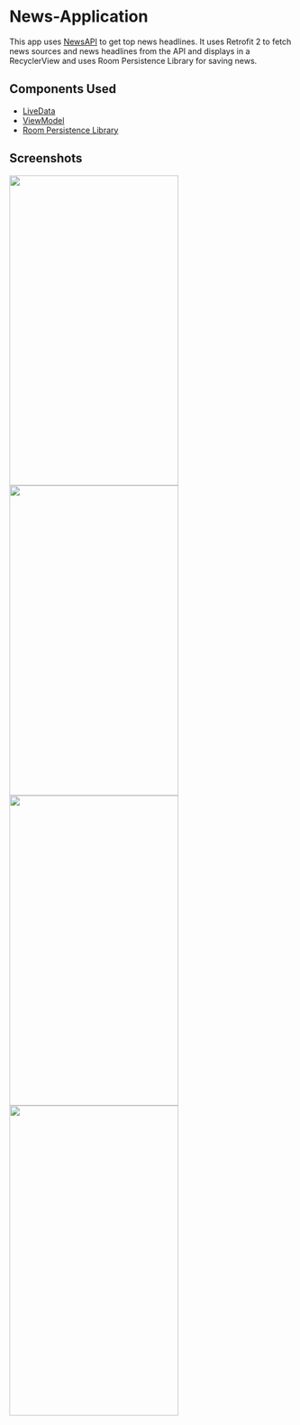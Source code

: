 # News-Application

This app uses [NewsAPI](https://newsapi.org/) to get top news headlines. It uses Retrofit 2 to fetch news sources and news headlines from the API and displays in a RecyclerView  and uses Room Persistence Library for saving news.

## Components Used

- [LiveData](https://developer.android.com/topic/libraries/architecture/livedata.html)
- [ViewModel](https://developer.android.com/topic/libraries/architecture/viewmodel.html)
- [Room Persistence Library](https://developer.android.com/topic/libraries/architecture/room.html)

## Screenshots

<img src="https://user-images.githubusercontent.com/86773937/124101480-071c6280-da7d-11eb-94d4-114a28128ba8.jpg" width="300" height="550">

<img src="https://user-images.githubusercontent.com/86773937/124101490-0a175300-da7d-11eb-8c01-2b79117aa34c.jpg" width="300" height="550">

<img src="https://user-images.githubusercontent.com/86773937/124101495-0be11680-da7d-11eb-9ab1-9842f29589f5.jpg" width="300" height="550">

<img src="https://user-images.githubusercontent.com/86773937/124101513-0f749d80-da7d-11eb-8ab1-9a7ce4195638.jpg" width="300" height="550">



